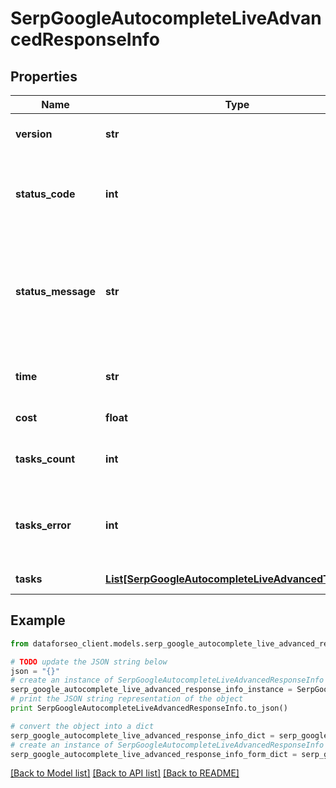 # SerpGoogleAutocompleteLiveAdvancedResponseInfo


## Properties

Name | Type | Description | Notes
------------ | ------------- | ------------- | -------------
**version** | **str** | the current version of the API | [optional] 
**status_code** | **int** | general status code you can find the full list of the response codes here | [optional] 
**status_message** | **str** | general informational message you can find the full list of general informational messages here | [optional] 
**time** | **str** | total execution time, seconds | [optional] 
**cost** | **float** | total tasks cost, USD | [optional] 
**tasks_count** | **int** | the number of tasks in the tasks array | [optional] 
**tasks_error** | **int** | the number of tasks in the tasks array returned with an error | [optional] 
**tasks** | [**List[SerpGoogleAutocompleteLiveAdvancedTaskInfo]**](SerpGoogleAutocompleteLiveAdvancedTaskInfo.md) | array of tasks | [optional] 

## Example

```python
from dataforseo_client.models.serp_google_autocomplete_live_advanced_response_info import SerpGoogleAutocompleteLiveAdvancedResponseInfo

# TODO update the JSON string below
json = "{}"
# create an instance of SerpGoogleAutocompleteLiveAdvancedResponseInfo from a JSON string
serp_google_autocomplete_live_advanced_response_info_instance = SerpGoogleAutocompleteLiveAdvancedResponseInfo.from_json(json)
# print the JSON string representation of the object
print SerpGoogleAutocompleteLiveAdvancedResponseInfo.to_json()

# convert the object into a dict
serp_google_autocomplete_live_advanced_response_info_dict = serp_google_autocomplete_live_advanced_response_info_instance.to_dict()
# create an instance of SerpGoogleAutocompleteLiveAdvancedResponseInfo from a dict
serp_google_autocomplete_live_advanced_response_info_form_dict = serp_google_autocomplete_live_advanced_response_info.from_dict(serp_google_autocomplete_live_advanced_response_info_dict)
```
[[Back to Model list]](../README.md#documentation-for-models) [[Back to API list]](../README.md#documentation-for-api-endpoints) [[Back to README]](../README.md)


